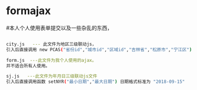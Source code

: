 ﻿# formajax
#本人个人使用表单提交以及一些杂乱的东西，

``` bash

city.js   --- 此文件为地区三级联动js，
引入后直接调用 new PCAS("省份id","城市id","区域id","吉林省","松原市","宁江区") 即可使用

form.js  ---此文件为我个人使用的ajax。
并不适合所有人使用。

sj.js   ---此文件为年月日三级联动js文件
引入后直接调用函数 setNYR("最小日期","最大日期") 日期格式标准为 "2018-09-15"



```


